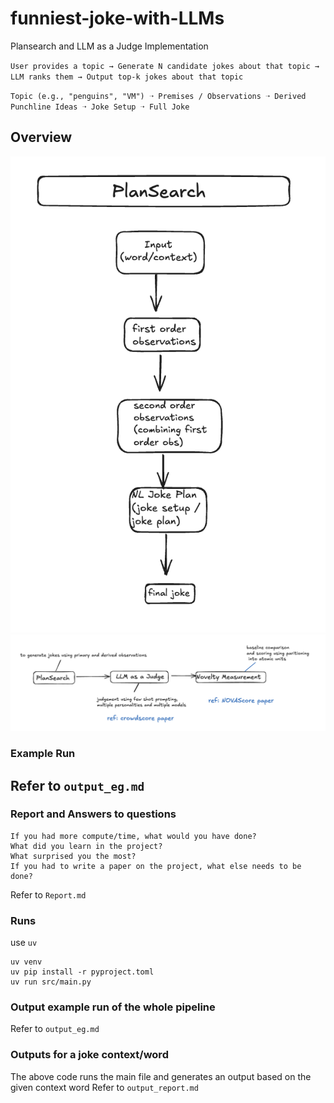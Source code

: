 # funniest-joke-with-LLMs
Plansearch and LLM as a Judge Implementation

`User provides a topic → Generate N candidate jokes about that topic → LLM ranks them → Output top-k jokes about that topic`


`Topic (e.g., "penguins", "VM") ➝ Premises / Observations ➝ Derived Punchline Ideas ➝ Joke Setup ➝ Full Joke`


## Overview
![Plan Search for Jokes](pleansearch.png)
![High Level Overview](overview.png)

### Example Run 
Refer to `output_eg.md`
---

### Report and Answers to questions
```Why did you pick the particular project?
If you had more compute/time, what would you have done?
What did you learn in the project?
What surprised you the most?
If you had to write a paper on the project, what else needs to be done?
```

Refer to `Report.md`


### Runs
use `uv`

```
uv venv           
uv pip install -r pyproject.toml  
uv run src/main.py            
```

### Output example run of the whole pipeline
Refer to `output_eg.md`

### Outputs for a joke context/word
The above code runs the main file and generates an output based on the given context word
Refer to `output_report.md`
